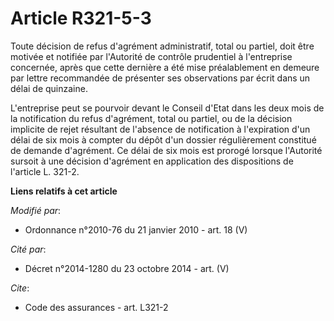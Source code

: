# Article R321-5-3

Toute décision de refus d'agrément administratif, total ou partiel, doit être motivée et notifiée par l'Autorité de contrôle
prudentiel à l'entreprise concernée, après que cette dernière a été mise préalablement en demeure par lettre recommandée de
présenter ses observations par écrit dans un délai de quinzaine.

L'entreprise peut se pourvoir devant le Conseil d'Etat dans les deux mois de la notification du refus d'agrément, total ou
partiel, ou de la décision implicite de rejet résultant de l'absence de notification à l'expiration d'un délai de six mois à
compter du dépôt d'un dossier régulièrement constitué de demande d'agrément. Ce délai de six mois est prorogé lorsque
l'Autorité sursoit à une décision d'agrément en application des dispositions de l'article L. 321-2.

**Liens relatifs à cet article**

_Modifié par_:

  - Ordonnance n°2010-76 du 21 janvier 2010 - art. 18 (V)

_Cité par_:

  - Décret n°2014-1280 du 23 octobre 2014 - art. (V)

_Cite_:

  - Code des assurances - art. L321-2
